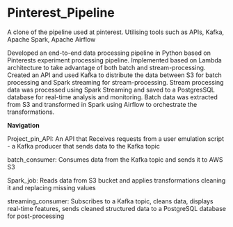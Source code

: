 # Pinterest_Pipeline
A clone of the pipeline used at pinterest. Utilising tools such as APIs, Kafka, Apache Spark, Apache Airflow

Developed an end-to-end data processing pipeline in Python based on Pinterests experiment processing pipeline. 
Implemented based on Lambda architecture to take advantage of both batch and stream-processing.
Created an API and used Kafka to distribute the data between S3 for batch processing and Spark streaming for stream-processing.
Stream processing data was processed using Spark Streaming and saved to a PostgresSQL database for real-time analysis and monitoring. 
Batch data was extracted from S3 and transformed in Spark using Airflow to orchestrate the transformations.

**Navigation**

Project_pin_API: An API that Receives requests from a user emulation script - a Kafka producer that sends data to the Kafka topic

batch_consumer: Consumes data from the Kafka topic and sends it to AWS S3

Spark_job: Reads data from S3 bucket and applies transformations cleaning it and replacing missing values

streaming_consumer: Subscribes to a Kafka topic, cleans data, displays real-time features, sends cleaned structured data to a PostgreSQL database for post-processing
